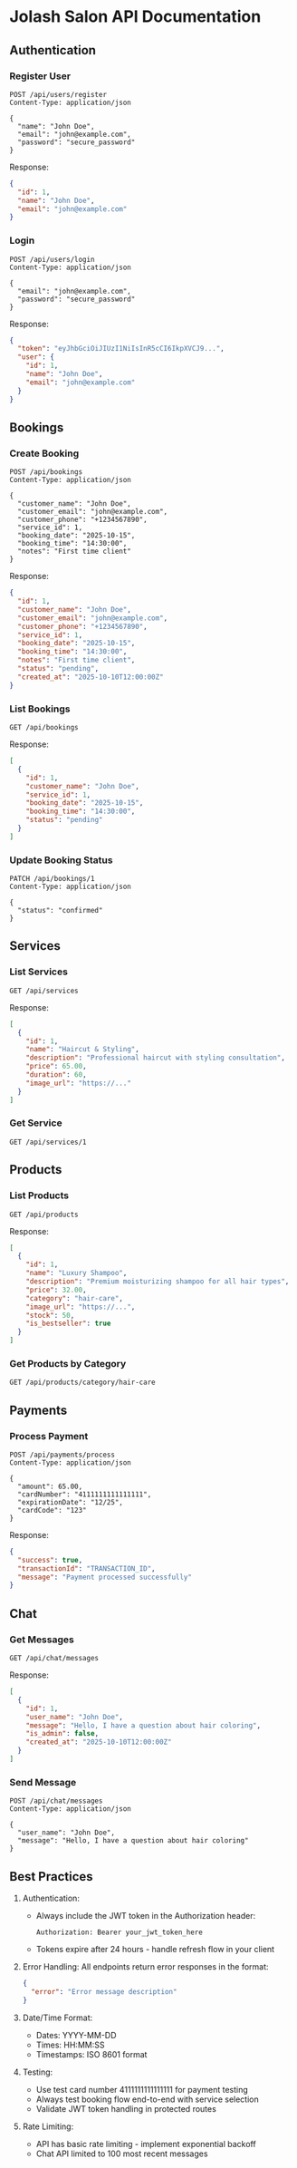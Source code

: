 # Jolash Salon API Documentation

## Authentication

### Register User
```http
POST /api/users/register
Content-Type: application/json

{
  "name": "John Doe",
  "email": "john@example.com",
  "password": "secure_password"
}
```

Response:
```json
{
  "id": 1,
  "name": "John Doe",
  "email": "john@example.com"
}
```

### Login
```http
POST /api/users/login
Content-Type: application/json

{
  "email": "john@example.com",
  "password": "secure_password"
}
```

Response:
```json
{
  "token": "eyJhbGciOiJIUzI1NiIsInR5cCI6IkpXVCJ9...",
  "user": {
    "id": 1,
    "name": "John Doe",
    "email": "john@example.com"
  }
}
```

## Bookings

### Create Booking
```http
POST /api/bookings
Content-Type: application/json

{
  "customer_name": "John Doe",
  "customer_email": "john@example.com",
  "customer_phone": "+1234567890",
  "service_id": 1,
  "booking_date": "2025-10-15",
  "booking_time": "14:30:00",
  "notes": "First time client"
}
```

Response:
```json
{
  "id": 1,
  "customer_name": "John Doe",
  "customer_email": "john@example.com",
  "customer_phone": "+1234567890",
  "service_id": 1,
  "booking_date": "2025-10-15",
  "booking_time": "14:30:00",
  "notes": "First time client",
  "status": "pending",
  "created_at": "2025-10-10T12:00:00Z"
}
```

### List Bookings
```http
GET /api/bookings
```

Response:
```json
[
  {
    "id": 1,
    "customer_name": "John Doe",
    "service_id": 1,
    "booking_date": "2025-10-15",
    "booking_time": "14:30:00",
    "status": "pending"
  }
]
```

### Update Booking Status
```http
PATCH /api/bookings/1
Content-Type: application/json

{
  "status": "confirmed"
}
```

## Services

### List Services
```http
GET /api/services
```

Response:
```json
[
  {
    "id": 1,
    "name": "Haircut & Styling",
    "description": "Professional haircut with styling consultation",
    "price": 65.00,
    "duration": 60,
    "image_url": "https://..."
  }
]
```

### Get Service
```http
GET /api/services/1
```

## Products

### List Products
```http
GET /api/products
```

Response:
```json
[
  {
    "id": 1,
    "name": "Luxury Shampoo",
    "description": "Premium moisturizing shampoo for all hair types",
    "price": 32.00,
    "category": "hair-care",
    "image_url": "https://...",
    "stock": 50,
    "is_bestseller": true
  }
]
```

### Get Products by Category
```http
GET /api/products/category/hair-care
```

## Payments

### Process Payment
```http
POST /api/payments/process
Content-Type: application/json

{
  "amount": 65.00,
  "cardNumber": "4111111111111111",
  "expirationDate": "12/25",
  "cardCode": "123"
}
```

Response:
```json
{
  "success": true,
  "transactionId": "TRANSACTION_ID",
  "message": "Payment processed successfully"
}
```

## Chat

### Get Messages
```http
GET /api/chat/messages
```

Response:
```json
[
  {
    "id": 1,
    "user_name": "John Doe",
    "message": "Hello, I have a question about hair coloring",
    "is_admin": false,
    "created_at": "2025-10-10T12:00:00Z"
  }
]
```

### Send Message
```http
POST /api/chat/messages
Content-Type: application/json

{
  "user_name": "John Doe",
  "message": "Hello, I have a question about hair coloring"
}
```

## Best Practices

1. Authentication:
   - Always include the JWT token in the Authorization header:
     ```http
     Authorization: Bearer your_jwt_token_here
     ```
   - Tokens expire after 24 hours - handle refresh flow in your client

2. Error Handling:
   All endpoints return error responses in the format:
   ```json
   {
     "error": "Error message description"
   }
   ```

3. Date/Time Format:
   - Dates: YYYY-MM-DD
   - Times: HH:MM:SS
   - Timestamps: ISO 8601 format

4. Testing:
   - Use test card number 4111111111111111 for payment testing
   - Always test booking flow end-to-end with service selection
   - Validate JWT token handling in protected routes

5. Rate Limiting:
   - API has basic rate limiting - implement exponential backoff
   - Chat API limited to 100 most recent messages